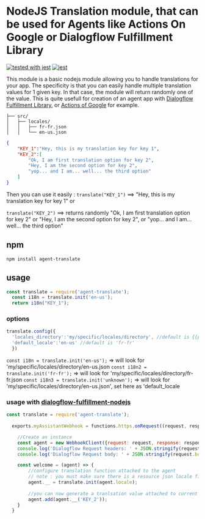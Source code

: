 # NodeJS Translation module, that can be used for Agents like Actions On Google or Dialogflow Fulfillment Library

[![tested with jest](https://img.shields.io/badge/tested_with-jest-99424f.svg)](https://github.com/facebook/jest) [![jest](https://jestjs.io/img/jest-badge.svg)](https://github.com/facebook/jest)

This module is a basic nodejs module allowing you to handle translations for your app.
The specificity is that you can easily handle multiple translation values for 1 given key. In that case, the module will return randomly one of the value. This is quite usefull for creation of an agent app with [Dialogflow Fulfillment Library](https://github.com/dialogflow/dialogflow-fulfillment-nodejs), or [Actions of Google](https://www.npmjs.com/package/actions-on-google) for example.

```text
├── src/
│   ├── locales/
│   │   ├── fr-fr.json
│   │   └── en-us.json

```

```json
{
    "KEY_1":"Hey, this is my translation key for key 1",
    "KEY_2":[
        "Ok, I am first translation option for key 2",
        "Hey, I am the second option for key 2",
        "yop... and I am... well... the third option"
    ]
}
```

Then you can use it easily :
`translate("KEY_1")` ==> "Hey, this is my translation key for key 1" 
or 

`translate("KEY_2")` ==> returns randomly   "Ok, I am first translation option for key 2" or "Hey, I am the second option for key 2", or "yop... and I am... well... the third option"


## npm
`npm install agent-translate`


## usage
```js
const translate = require('agent-translate');
  const i18n = translate.init('en-us');
  return i18n("KEY_1");
```

### options
```js
translate.config({
  'locales_directory':'my/specific/locales/directory', //default is {{projectRoot}}/locales
  'default_locale':'en-us' //default is 'fr-fr'
  })
```
  
  `const i18n = translate.init('en-us');` => will look for 'my/specific/locales/directory/en-us.json
  `const i18n2 = translate.init('fr-fr');` => will look for 'my/specific/locales/directory/fr-fr.json
  `const i18n3 = translate.init('unknown');` => will look for 'my/specific/locales/directory/en-us.json', set here as 'default_locale
 
### usage with [dialogflow-fulfillment-nodejs](https://github.com/dialogflow/dialogflow-fulfillment-nodejs)

```js
const translate = require('agent-translate');
  
  exports.myAssistantWebhook = functions.https.onRequest((request, response) => {

    //Create an instance
    const agent = new WebhookClient({request: request, response: response});
    console.log('Dialogflow Request headers: ' + JSON.stringify(request.headers));
    console.log('Dialogflow Request body: ' + JSON.stringify(request.body));

    const welcome = (agent) => {
        //configure translation function attached to the agent
        // note : you must make sure there is a resource json locale file for agent.locale
        agent.__ = translate.init(agent.locale);
        
        //you can now generate a tranlsation value attached to current agent's locale
        agent.add(agent.__('KEY_2'));
    }
  }
```
